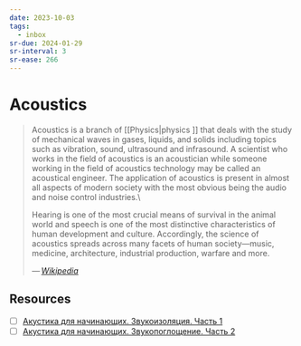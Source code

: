 ```yaml
---
date: 2023-10-03
tags:
  - inbox
sr-due: 2024-01-29
sr-interval: 3
sr-ease: 266
---
```


# Acoustics

> Acoustics is a branch of [[Physics|physics ]] that deals with the study of
> mechanical waves in gases, liquids, and solids including topics such as
> vibration, sound, ultrasound and infrasound. A scientist who works in the
> field of acoustics is an acoustician while someone working in the field of
> acoustics technology may be called an acoustical engineer. The application of
> acoustics is present in almost all aspects of modern society with the most
> obvious being the audio and noise control industries.\
>
> Hearing is one of the most crucial means of survival in the animal world and
> speech is one of the most distinctive characteristics of human development and
> culture. Accordingly, the science of acoustics spreads across many facets of
> human society—music, medicine, architecture, industrial production, warfare
> and more.
>
> — <cite>[Wikipedia](https://en.wikipedia.org/wiki/Acoustics)</cite>

## Resources

- [ ] [Акустика для начинающих. Звукоизоляция. Часть 1](https://pikabu.ru/story/akustika_dlya_nachinayushchikh_zvukoizolyatsiya_chast_1_3956274)
- [ ] [Акустика для начинающих. Звукопоглощение. Часть 2](https://pikabu.ru/story/akustika_dlya_nachinayushchikh_zvukopogloshchenie_chast_2_3961293)